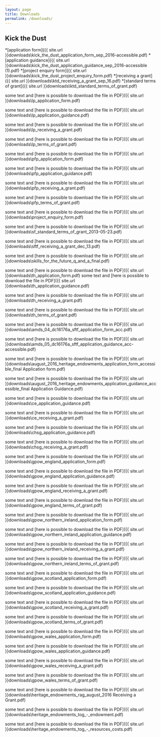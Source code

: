```yaml
---
layout: page
title: Downloads
permalink: /downloads/
---
```

## Kick the Dust

*[application form]({{ site.url }}downloads\kick_the_dust_application_form_sep_2016-accessible.pdf)
*[application guidance]({{ site.url }}downloads\kick_the_dust_application_guidance_sep_2016-accessible (1).pdf)
*[project enquiry form]({{ site.url }}downloads\kick_the_dust_project_enquiry_form.pdf)
*[receiving a grant]({{ site.url }}downloads\ktd_receiving_a_grant_sep_16.pdf)
*[standard terms of grant]({{ site.url }}downloads\ktd_standard_terms_of_grant.pdf)

some text and [here is possible to download the file in PDF]({{ site.url }}downloads\lp_application_form.pdf)

some text and [here is possible to download the file in PDF]({{ site.url }}downloads\lp_application_guidance.pdf)

some text and [here is possible to download the file in PDF]({{ site.url }}downloads\lp_receiving_a_grant.pdf)

some text and [here is possible to download the file in PDF]({{ site.url }}downloads\lp_terms_of_grant.pdf)

some text and [here is possible to download the file in PDF]({{ site.url }}downloads\pfp_application_form.pdf)

some text and [here is possible to download the file in PDF]({{ site.url }}downloads\pfp_application_guidance.pdf)

some text and [here is possible to download the file in PDF]({{ site.url }}downloads\pfp_receiving_a_grant.pdf)

some text and [here is possible to download the file in PDF]({{ site.url }}downloads\pfp_terms_of_grant.pdf)

some text and [here is possible to download the file in PDF]({{ site.url }}downloads\project_enquiry_form.pdf)

some text and [here is possible to download the file in PDF]({{ site.url }}downloads\sf_standard_terms_of_grant_2013-05-23.pdf)

some text and [here is possible to download the file in PDF]({{ site.url }}downloads\sftf_receiving_a_grant_dec_13.pdf)

some text and [here is possible to download the file in PDF]({{ site.url }}downloads\skills_for_the_future_q_and_a_final.pdf)

some text and [here is possible to download the file in PDF]({{ site.url }}downloads\th_application_form.pdf)
some text and [here is possible to download the file in PDF]({{ site.url }}downloads\th_application_guidance.pdf)

some text and [here is possible to download the file in PDF]({{ site.url }}downloads\th_receiving_a_grant.pdf)

some text and [here is possible to download the file in PDF]({{ site.url }}downloads\th_terms_of_grant.pdf)

some text and [here is possible to download the file in PDF]({{ site.url }}downloads\amds_04_dc16176a_sftf_application_form_acc.pdf)

some text and [here is possible to download the file in PDF]({{ site.url }}downloads\amds_05_dc16176a_sftf_application_guidance_acc-accessible.pdf)

some text and [here is possible to download the file in PDF]({{ site.url }}downloads\august_2016_heritage_endowments_application_form_accessible_final Application form.pdf)

some text and [here is possible to download the file in PDF]({{ site.url }}downloads\august_2016_heritage_endowments_application_guidance_accessible_final Application Guidance.pdf)

some text and [here is possible to download the file in PDF]({{ site.url }}downloads\ce_application_guidance.pdf)

some text and [here is possible to download the file in PDF]({{ site.url }}downloads\ce_receiving_a_grant.pdf)

some text and [here is possible to download the file in PDF]({{ site.url }}downloads\chsg_application_guidance.pdf)

some text and [here is possible to download the file in PDF]({{ site.url }}downloads\chsg_receiving_a_grant.pdf)

some text and [here is possible to download the file in PDF]({{ site.url }}downloads\gpow_england_application_form.pdf)

some text and [here is possible to download the file in PDF]({{ site.url }}downloads\gpow_england_application_guidance.pdf)

some text and [here is possible to download the file in PDF]({{ site.url }}downloads\gpow_england_receiving_a_grant.pdf)

some text and [here is possible to download the file in PDF]({{ site.url }}downloads\gpow_england_terms_of_grant.pdf)

some text and [here is possible to download the file in PDF]({{ site.url }}downloads\gpow_northern_ireland_application_form.pdf)

some text and [here is possible to download the file in PDF]({{ site.url }}downloads\gpow_northern_ireland_application_guidance.pdf)

some text and [here is possible to download the file in PDF]({{ site.url }}downloads\gpow_northern_ireland_receiving_a_grant.pdf)

some text and [here is possible to download the file in PDF]({{ site.url }}downloads\gpow_northern_ireland_terms_of_grant.pdf)

some text and [here is possible to download the file in PDF]({{ site.url }}downloads\gpow_scotland_application_form.pdf)

some text and [here is possible to download the file in PDF]({{ site.url }}downloads\gpow_scotland_application_guidance.pdf)

some text and [here is possible to download the file in PDF]({{ site.url }}downloads\gpow_scotland_receiving_a_grant.pdf)

some text and [here is possible to download the file in PDF]({{ site.url }}downloads\gpow_scotland_terms_of_grant.pdf)

some text and [here is possible to download the file in PDF]({{ site.url }}downloads\gpow_wales_application_form.pdf)

some text and [here is possible to download the file in PDF]({{ site.url }}downloads\gpow_wales_application_guidance.pdf)

some text and [here is possible to download the file in PDF]({{ site.url }}downloads\gpow_wales_receiving_a_grant.pdf)

some text and [here is possible to download the file in PDF]({{ site.url }}downloads\gpow_wales_terms_of_grant.pdf)

some text and [here is possible to download the file in PDF]({{ site.url }}downloads\heritage_endowments_rag_august_2016 Receiving a Grant.pdf)

some text and [here is possible to download the file in PDF]({{ site.url }}downloads\heritage_endowments_tog_-_endowment.pdf)

some text and [here is possible to download the file in PDF]({{ site.url }}downloads\heritage_endowments_tog_-_resources_costs.pdf)
